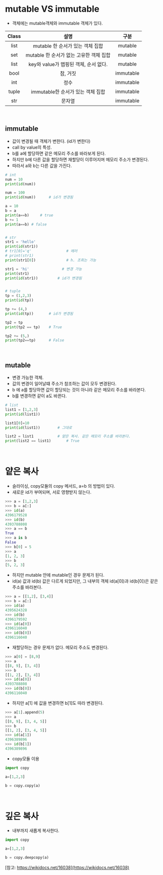 
# mutable VS immutable
- 객체에는 mutable객체와 immutable 객체가 있다.

| Class | 설명 | 구분 |
|:--:|:--:|:--:|
| list | mutable 한 순서가 있는 객체 집합 | mutable |
| set | mutable 한 순서가 없는 고유한 객체 집합 | mutable |
| list | key와 value가 맵핑된 객체, 순서 없다. | mutable |
| bool | 참, 거짓 | immutable |
| int | 정수 | immutable |
| tuple | immutable한 순서가 있는 객체 집합 | immutable |
| str | 문자열 | immutable |

<br/>

## immutable

- 값이 변경될 때  객체가 변한다. (id가 변한다)
- call by value의 특성.
- b를 a에 할당하면 같은 메모리 주소를 바라보게 된다.
- 하지만 b에 다른 값을 할당하면 재할당이 이루어지며 메모리 주소가 변경된다.
- 따라서 a와 b는 다른 값을 가진다.

```python
# int
num = 10
print(id(num))

num = 100
print(id(num))      # id가 변경됨

a = 10
b = a
print(a==b)     # true
b += 1
print(a==b) # false


# str
str1 = 'hello'
print(id(str1))
# tr1[0]='q'                # 에러
# print(str1)             
print(str1[0])              # h. 조회는 가능

str1 = 'hi'               # 변경 가능
print(str1)      
print(id(str1))         # id가 변경됨


# tuple
tp = (1,2,3)
print(id(tp))

tp += (4,)
print(id(tp))       # id가 변경됨

tp2 = tp
print(tp2 == tp)    # True

tp2 += (5,)
print(tp2==tp)      # False
```
<br/>

## mutable
- 변경 가능한 객체.
- 값의 변경이 일어날떄 주소가 참조하는 값이 모두 변경된다.
- b 에 a를 할당하면 값이 할당되는 것이 아니라 같은 메모리 주소를 바라본다.
- b를 변경하면 같이 a도 바뀐다.

```python
# list
list1 = [1,2,3]
print(id(list1))

list1[0]=10
print(id(list1))        # 그대로

list2 = list1           # 얕은 복사. 같은 메모리 주소를 바라본다.
print(list2 == list1)       # True
```
<br/>

# 얕은 복사

- 슬라이싱, copy모듈의 copy 메서드, a=b 의 방법이 있다.
- 새로운 id가 부여되며, 서로 영향받지 않는다.


```python
>>> a = [1,2,3]
>>> b = a[:]
>>> id(a)
4396179528
>>> id(b)
4393788808
>>> a == b
True
>>> a is b
False
>>> b[0] = 5
>>> a
[1, 2, 3]
>>> b
[5, 2, 3]
```

- 하지만 mutable 안에 mutable인 경우 문제가 된다.
- id(a) 값과 id(b) 값은 다르게 되었지만, 그 내부의 객체 id(a[0])과 id(b[0])은 같은 주소를 바라본다.

```python
>>> a = [[1,2], [3,4]]
>>> b = a[:]
>>> id(a)
4395624328
>>> id(b)
4396179592
>>> id(a[0])
4396116040
>>> id(b[0])
4396116040
```

- 재할당하는 경우 문제가 없다. 메모리 주소도 변경된다.

```python
>>> a[0] = [8,9]
>>> a
[[8, 9], [3, 4]]
>>> b
[[1, 2], [3, 4]]
>>> id(a[0])
4393788808
>>> id(b[0])
4396116040
```

- 하지만 a[1] 에 값을 변경하면 b[1]도 따라 변경된다.
```python
>>> a[1].append(5)
>>> a
[[8, 9], [3, 4, 5]]
>>> b
[[1, 2], [3, 4, 5]]
>>> id(a[1])
4396389896
>>> id(b[1])
4396389896
```

- copy모듈 이용
```python
import copy

a=[1,2,3]

b = copy.copy(a)
```
<br/>

# 깊은 복사
- 내부까지 새롭게 복사한다.
```python
import copy

a=[1,2,3]

b = copy.deepcopy(a)
```

[참고: https://wikidocs.net/16038](https://wikidocs.net/16038)